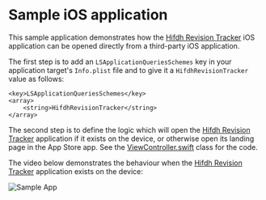 # Sample iOS application

This sample application demonstrates how the [Hifdh Revision Tracker](https://apps.apple.com/app/id1524002702) iOS application can be opened directly from a third-party iOS application.

The first step is to add an `LSApplicationQueriesSchemes` key in your application target's `Info.plist` file and to give it a `HifdhRevisionTracker` value as follows:

```
<key>LSApplicationQueriesSchemes</key>
<array>
    <string>HifdhRevisionTracker</string>
</array>
```

The second step is to define the logic which will open the [Hifdh Revision Tracker](https://apps.apple.com/app/id1524002702) application if it exists on the device, or otherwise open its landing page in the App Store app.
See the [ViewController.swift](SampleApp/ViewController.swift) class for the code.

The video below demonstrates the behaviour when the [Hifdh Revision Tracker](https://apps.apple.com/app/id1524002702) application exists on the device:

![Sample App](https://media.giphy.com/media/eT2gZi0Er9aP5rngKS/giphy.gif)
